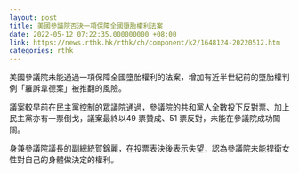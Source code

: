 ```yaml
---
layout: post
title: 美國參議院否決一項保障全國墮胎權利法案
date: 2022-05-12 07:22:35.000000000 +08:00
link: https://news.rthk.hk/rthk/ch/component/k2/1648124-20220512.htm
categories: rthk
---
```


美國參議院未能通過一項保障全國墮胎權利的法案，增加有近半世紀前的墮胎權判例「羅訴韋德案」被推翻的風險。

議案較早前在民主黨控制的眾議院通過，參議院的共和黨人全數投下反對票、加上民主黨亦有一票倒戈，議案最終以49 票贊成、51 票反對，未能在參議院成功闖關。

身兼參議院議長的副總統賀錦麗，在投票表決後表示失望，認為參議院未能捍衛女性對自己的身體做決定的權利。
